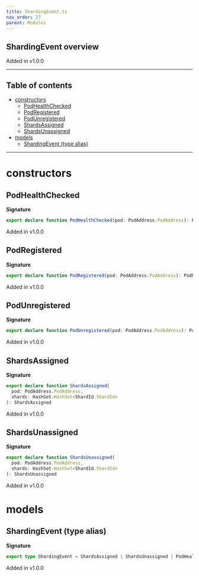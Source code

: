 ```yaml
---
title: ShardingEvent.ts
nav_order: 27
parent: Modules
---
```


## ShardingEvent overview

Added in v1.0.0

---

<h2 class="text-delta">Table of contents</h2>

- [constructors](#constructors)
  - [PodHealthChecked](#podhealthchecked)
  - [PodRegistered](#podregistered)
  - [PodUnregistered](#podunregistered)
  - [ShardsAssigned](#shardsassigned)
  - [ShardsUnassigned](#shardsunassigned)
- [models](#models)
  - [ShardingEvent (type alias)](#shardingevent-type-alias)

---

# constructors

## PodHealthChecked

**Signature**

```ts
export declare function PodHealthChecked(pod: PodAddress.PodAddress): PodHealthChecked
```

Added in v1.0.0

## PodRegistered

**Signature**

```ts
export declare function PodRegistered(pod: PodAddress.PodAddress): PodRegistered
```

Added in v1.0.0

## PodUnregistered

**Signature**

```ts
export declare function PodUnregistered(pod: PodAddress.PodAddress): PodUnregistered
```

Added in v1.0.0

## ShardsAssigned

**Signature**

```ts
export declare function ShardsAssigned(
  pod: PodAddress.PodAddress,
  shards: HashSet.HashSet<ShardId.ShardId>
): ShardsAssigned
```

Added in v1.0.0

## ShardsUnassigned

**Signature**

```ts
export declare function ShardsUnassigned(
  pod: PodAddress.PodAddress,
  shards: HashSet.HashSet<ShardId.ShardId>
): ShardsUnassigned
```

Added in v1.0.0

# models

## ShardingEvent (type alias)

**Signature**

```ts
export type ShardingEvent = ShardsAssigned | ShardsUnassigned | PodHealthChecked | PodRegistered | PodUnregistered
```

Added in v1.0.0
